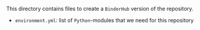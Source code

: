 This directory contains files to create a `BinderHub` version of the repository.

- `environment.yml`: list of `Python`-modules that we need for this repository
